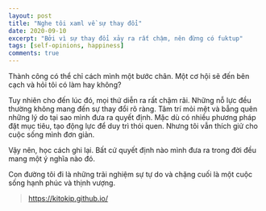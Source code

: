 ```yaml
---
layout: post
title: "Nghe tôi xaml về sự thay đổi"
date: 2020-09-10
excerpt: "Bởi vì sự thay đổi xảy ra rất chậm, nên đừng có fuktup"
tags: [self-opinions, happiness]
comments: true
---
```


Thành công có thể chỉ cách mình một bước chân. 
Một cơ hội sẽ đến bên cạch và hỏi tôi có làm hay không?

Tuy nhiên cho đến lúc đó, mọi thứ diễn ra rất chậm rãi. Những nỗ lực đều thường không mang đến sự thay đổi rõ ràng.
Tâm trí mỏi mệt và bẫng quên những lý do tại sao mình đưa ra quyết định. Mặc dù có nhiều phương pháp đặt mục tiêu, tạo động lực để duy trì thói quen. Nhưng tôi vẫn thích giử cho cuộc sống mình đơn giản.

Vậy nên, học cách ghi lại. Bất cứ quyết định nào mình đưa ra trong đời đều mang một ý nghĩa nào đó.

Con đường tôi đi là những trãi nghiệm sự tự do và chặng cuối là một cuộc sống hạnh phúc và thịnh vượng.

> https://kitokip.github.io/
